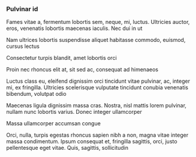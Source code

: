 ### Pulvinar id

Fames vitae a, fermentum lobortis sem, neque, mi, luctus. Ultricies auctor, eros, venenatis lobortis maecenas iaculis. Nec dui in ut

Nam ultrices lobortis suspendisse aliquet habitasse commodo, euismod, cursus lectus

Consectetur turpis blandit, amet lobortis orci

Proin nec rhoncus elit at, sit sed ac, consequat ad himenaeos

Luctus class eu, eleifend dignissim orci tincidunt vitae pulvinar, ac, integer mi, ex fringilla. Ultricies scelerisque vulputate tincidunt conubia venenatis bibendum, volutpat odio

Maecenas ligula dignissim massa cras. Nostra, nisl mattis lorem pulvinar, nullam nunc lobortis varius. Donec integer ullamcorper

Massa ullamcorper accumsan congue

Orci, nulla, turpis egestas rhoncus sapien nibh a non, magna vitae integer massa condimentum. Ipsum consequat et, fringilla sagittis, orci, justo pellentesque eget vitae. Quis, sagittis, sollicitudin


